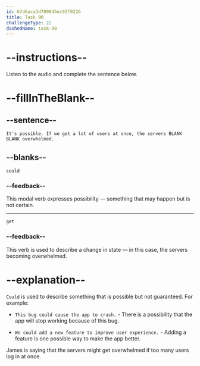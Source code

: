 ```yaml
---
id: 67d6aca3d700845ec92f0226
title: Task 90
challengeType: 22
dashedName: task-90
---
```


<!-- (audio) James: It's possible. If we get a lot of users at once, the servers could get overwhelmed. -->

# --instructions--

Listen to the audio and complete the sentence below.

# --fillInTheBlank--

## --sentence--

`It's possible. If we get a lot of users at once, the servers BLANK BLANK overwhelmed.`

## --blanks--

`could`

### --feedback--

This modal verb expresses possibility — something that may happen but is not certain.

---

`get`

### --feedback--

This verb is used to describe a change in state — in this case, the servers becoming overwhelmed.

# --explanation--

`Could` is used to describe something that is possible but not guaranteed. For example:

- `This bug could cause the app to crash.` - There is a possibility that the app will stop working because of this bug.

- `We could add a new feature to improve user experience.` - Adding a feature is one possible way to make the app better.

James is saying that the servers might get overwhelmed if too many users log in at once.
